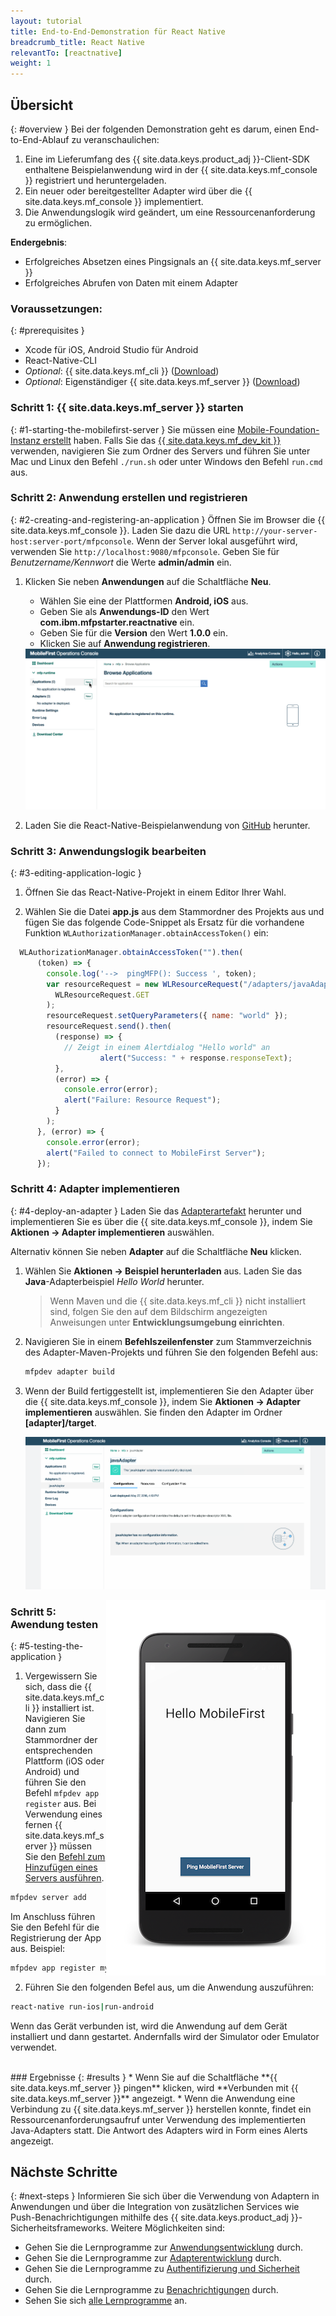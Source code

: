 ```yaml
---
layout: tutorial
title: End-to-End-Demonstration für React Native
breadcrumb_title: React Native
relevantTo: [reactnative]
weight: 1
---
```

<!-- NLS_CHARSET=UTF-8 -->
## Übersicht
{: #overview }
Bei der folgenden Demonstration geht es darum, einen End-to-End-Ablauf zu veranschaulichen:

1. Eine im Lieferumfang des {{ site.data.keys.product_adj }}-Client-SDK enthaltene Beispielanwendung wird in der {{ site.data.keys.mf_console }} registriert und heruntergeladen.
2. Ein neuer oder bereitgestellter Adapter wird über die {{ site.data.keys.mf_console }} implementiert.  
3. Die Anwendungslogik wird geändert, um eine Ressourcenanforderung zu ermöglichen.

**Endergebnis**:

* Erfolgreiches Absetzen eines Pingsignals an {{ site.data.keys.mf_server }}
* Erfolgreiches Abrufen von Daten mit einem Adapter

### Voraussetzungen: 
{: #prerequisites }
* Xcode für iOS, Android Studio für Android
* React-Native-CLI
* *Optional*: {{ site.data.keys.mf_cli }} ([Download]({{site.baseurl}}/downloads))
* *Optional*: Eigenständiger {{ site.data.keys.mf_server }} ([Download]({{site.baseurl}}/downloads))

### Schritt 1: {{ site.data.keys.mf_server }} starten
{: #1-starting-the-mobilefirst-server }
Sie müssen eine [Mobile-Foundation-Instanz erstellt](../../ibmcloud/using-mobile-foundation) haben. Falls Sie das [{{ site.data.keys.mf_dev_kit }}](../../installation-configuration/development/mobilefirst) verwenden, navigieren Sie zum Ordner des Servers und führen Sie unter Mac und Linux den Befehl `./run.sh` oder unter Windows den Befehl `run.cmd` aus.

### Schritt 2: Anwendung erstellen und registrieren
{: #2-creating-and-registering-an-application }
Öffnen Sie im Browser die {{ site.data.keys.mf_console }}. Laden Sie dazu die URL `http://your-server-host:server-port/mfpconsole`. Wenn der Server lokal ausgeführt wird, verwenden Sie `http://localhost:9080/mfpconsole`. Geben Sie für *Benutzername/Kennwort* die Werte **admin/admin** ein.

1. Klicken Sie neben **Anwendungen** auf die Schaltfläche **Neu**.
    * Wählen Sie eine der Plattformen **Android, iOS** aus.
    * Geben Sie als **Anwendungs-ID** den Wert **com.ibm.mfpstarter.reactnative** ein.
    * Geben Sie für die **Version** den Wert **1.0.0** ein.
    * Klicken Sie auf **Anwendung registrieren**.

    <img class="gifplayer" alt="Anwendung registrieren" src="register-an-application-reactnative.png"/>

2. Laden Sie die React-Native-Beispielanwendung von [GitHub](https://github.ibm.com/MFPSamples/MFPStarterReactNative) herunter.

### Schritt 3: Anwendungslogik bearbeiten
{: #3-editing-application-logic }
1. Öffnen Sie das React-Native-Projekt in einem Editor Ihrer Wahl.

2. Wählen Sie die Datei **app.js** aus dem Stammordner des Projekts aus und fügen Sie das folgende Code-Snippet als Ersatz für die vorhandene Funktion `WLAuthorizationManager.obtainAccessToken()` ein:

```javascript
  WLAuthorizationManager.obtainAccessToken("").then(
      (token) => {
        console.log('-->  pingMFP(): Success ', token);
        var resourceRequest = new WLResourceRequest("/adapters/javaAdapter/resource/greet/",
          WLResourceRequest.GET
        );
        resourceRequest.setQueryParameters({ name: "world" });
        resourceRequest.send().then(
          (response) => {
            // Zeigt in einem Alertdialog "Hello world" an
                    alert("Success: " + response.responseText);
          },
          (error) => {
            console.error(error);
            alert("Failure: Resource Request");
          }
        );
      }, (error) => {
        console.error(error);
        alert("Failed to connect to MobileFirst Server");
      });
```

### Schritt 4: Adapter implementieren
{: #4-deploy-an-adapter }
Laden Sie das [Adapterartefakt](../javaAdapter.adapter) herunter und implementieren Sie es über die {{ site.data.keys.mf_console }}, indem Sie **Aktionen → Adapter implementieren** auswählen.

Alternativ können Sie neben **Adapter** auf die Schaltfläche **Neu** klicken.  

1. Wählen Sie **Aktionen → Beispiel herunterladen** aus. Laden Sie das **Java**-Adapterbeispiel *Hello World* herunter.

    > Wenn Maven und die {{ site.data.keys.mf_cli }} nicht installiert sind, folgen Sie den auf dem Bildschirm angezeigten Anweisungen unter **Entwicklungsumgebung einrichten**. 

2. Navigieren Sie in einem **Befehlszeilenfenster** zum Stammverzeichnis des Adapter-Maven-Projekts und führen Sie den folgenden Befehl aus:

    ```bash
    mfpdev adapter build
    ```

3. Wenn der Build fertiggestellt ist, implementieren Sie den Adapter über die
{{ site.data.keys.mf_console }}, indem Sie **Aktionen → Adapter implementieren** auswählen. Sie finden den Adapter im Ordner **[adapter]/target**.

    <img class="gifplayer" alt="Adapter implementieren" src="create-an-adapter.png"/>   


<img src="reactnativeQuickStart.png" alt="Beispielanwendung" style="float:right"/>

### Schritt 5: Awendung testen
{: #5-testing-the-application }
1.  Vergewissern Sie sich, dass die {{ site.data.keys.mf_cli }} installiert ist. Navigieren Sie dann zum Stammordner der entsprechenden Plattform (iOS oder Android) und führen Sie den Befehl `mfpdev app register` aus. Bei Verwendung eines fernen {{ site.data.keys.mf_server }} müssen Sie den [Befehl zum Hinzufügen eines Servers ausführen](../../application-development/using-mobilefirst-cli-to-manage-mobilefirst-artifacts/#add-a-new-server-instance).
```bash
mfpdev server add
```
Im Anschluss führen Sie den Befehl für die Registrierung der App aus. Beispiel:
```bash
mfpdev app register myIBMCloudServer
```
2. Führen Sie den folgenden Befel aus, um die Anwendung auszuführen:
```bash
react-native run-ios|run-android
```

Wenn das Gerät verbunden ist, wird die Anwendung auf dem Gerät installiert und dann gestartet. Andernfalls wird der Simulator oder Emulator verwendet.

<br clear="all"/>
### Ergebnisse
{: #results }
* Wenn Sie auf die Schaltfläche **{{ site.data.keys.mf_server }} pingen** klicken, wird **Verbunden mit {{ site.data.keys.mf_server }}** angezeigt.
* Wenn die Anwendung eine Verbindung zu {{ site.data.keys.mf_server }} herstellen konnte, findet ein Ressourcenanforderungsaufruf unter Verwendung des implementierten Java-Adapters statt. Die Antwort des Adapters wird in Form eines Alerts angezeigt.

## Nächste Schritte
{: #next-steps }
Informieren Sie sich über die Verwendung von Adaptern in Anwendungen und über die Integration von zusätzlichen Services wie Push-Benachrichtigungen mithilfe des {{ site.data.keys.product_adj }}-Sicherheitsframeworks. Weitere Möglichkeiten sind:

- Gehen Sie die Lernprogramme zur [Anwendungsentwicklung](../../application-development/) durch.
- Gehen Sie die Lernprogramme zur [Adapterentwicklung](../../adapters/) durch.
- Gehen Sie die Lernprogramme zu [Authentifizierung und Sicherheit](../../authentication-and-security/) durch.
- Gehen Sie die Lernprogramme zu [Benachrichtigungen](../../notifications/) durch.
- Sehen Sie sich [alle Lernprogramme](../../all-tutorials) an.
